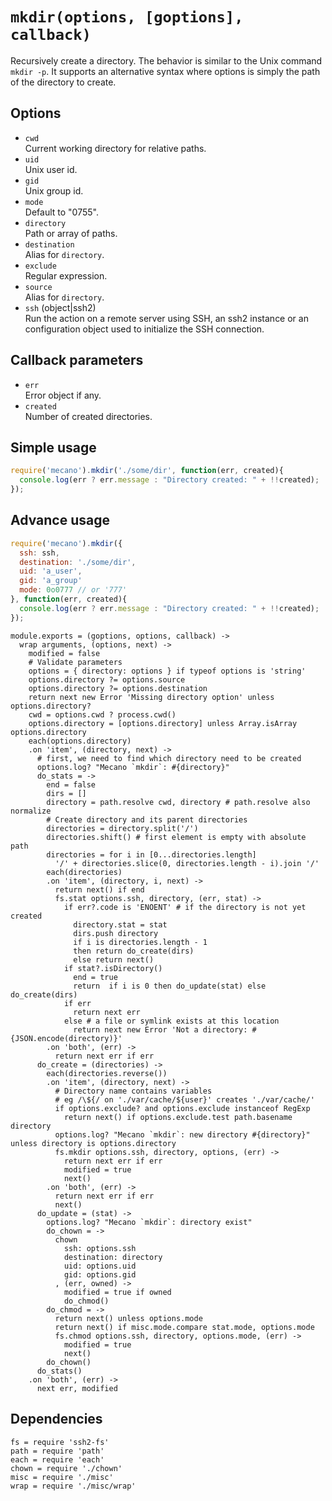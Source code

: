 
# `mkdir(options, [goptions], callback)`

Recursively create a directory. The behavior is similar to the Unix command
`mkdir -p`. It supports an alternative syntax where options is simply the path
of the directory to create.

## Options

*   `cwd`   
    Current working directory for relative paths.   
*   `uid`   
    Unix user id.   
*   `gid`   
    Unix group id.   
*   `mode`   
    Default to "0755".   
*   `directory`   
    Path or array of paths.   
*   `destination`   
    Alias for `directory`.   
*   `exclude`   
    Regular expression.   
*   `source`   
    Alias for `directory`.   
*   `ssh` (object|ssh2)   
    Run the action on a remote server using SSH, an ssh2 instance or an
    configuration object used to initialize the SSH connection.   

## Callback parameters

*   `err`   
    Error object if any.   
*   `created`   
    Number of created directories.   

## Simple usage

```js
require('mecano').mkdir('./some/dir', function(err, created){
  console.log(err ? err.message : "Directory created: " + !!created);
});
```

## Advance usage

```js
require('mecano').mkdir({
  ssh: ssh,
  destination: './some/dir',
  uid: 'a_user',
  gid: 'a_group'
  mode: 0o0777 // or '777'
}, function(err, created){
  console.log(err ? err.message : "Directory created: " + !!created);
});
```

    module.exports = (goptions, options, callback) ->
      wrap arguments, (options, next) ->
        modified = false
        # Validate parameters
        options = { directory: options } if typeof options is 'string'
        options.directory ?= options.source
        options.directory ?= options.destination
        return next new Error 'Missing directory option' unless options.directory?
        cwd = options.cwd ? process.cwd()
        options.directory = [options.directory] unless Array.isArray options.directory
        each(options.directory)
        .on 'item', (directory, next) ->
          # first, we need to find which directory need to be created
          options.log? "Mecano `mkdir`: #{directory}"
          do_stats = ->
            end = false
            dirs = []
            directory = path.resolve cwd, directory # path.resolve also normalize
            # Create directory and its parent directories
            directories = directory.split('/')
            directories.shift() # first element is empty with absolute path
            directories = for i in [0...directories.length]
              '/' + directories.slice(0, directories.length - i).join '/'
            each(directories)
            .on 'item', (directory, i, next) ->
              return next() if end
              fs.stat options.ssh, directory, (err, stat) ->
                if err?.code is 'ENOENT' # if the directory is not yet created
                  directory.stat = stat
                  dirs.push directory
                  if i is directories.length - 1
                  then return do_create(dirs)
                  else return next()
                if stat?.isDirectory()
                  end = true
                  return  if i is 0 then do_update(stat) else do_create(dirs)
                if err
                  return next err
                else # a file or symlink exists at this location
                  return next new Error 'Not a directory: #{JSON.encode(directory)}'
            .on 'both', (err) ->
              return next err if err
          do_create = (directories) ->
            each(directories.reverse())
            .on 'item', (directory, next) ->
              # Directory name contains variables
              # eg /\${/ on './var/cache/${user}' creates './var/cache/'
              if options.exclude? and options.exclude instanceof RegExp
                return next() if options.exclude.test path.basename directory
              options.log? "Mecano `mkdir`: new directory #{directory}" unless directory is options.directory
              fs.mkdir options.ssh, directory, options, (err) ->
                return next err if err
                modified = true
                next()
            .on 'both', (err) ->
              return next err if err
              next()
          do_update = (stat) ->
            options.log? "Mecano `mkdir`: directory exist"
            do_chown = ->
              chown
                ssh: options.ssh
                destination: directory
                uid: options.uid
                gid: options.gid
              , (err, owned) ->
                modified = true if owned
                do_chmod()
            do_chmod = ->
              return next() unless options.mode
              return next() if misc.mode.compare stat.mode, options.mode
              fs.chmod options.ssh, directory, options.mode, (err) ->
                modified = true
                next()
            do_chown()
          do_stats()
        .on 'both', (err) ->
          next err, modified

## Dependencies

    fs = require 'ssh2-fs'
    path = require 'path'
    each = require 'each'
    chown = require './chown'
    misc = require './misc'
    wrap = require './misc/wrap'





